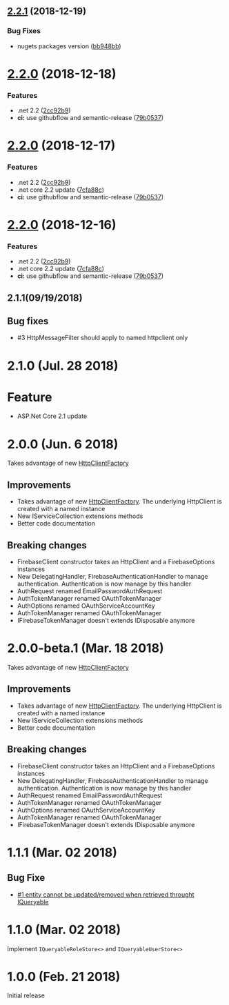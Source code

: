 ## [2.2.1](https://github.com/aguacongas/Identity.Firebase/compare/2.2.0...2.2.1) (2018-12-19)


### Bug Fixes

* nugets packages version ([bb948bb](https://github.com/aguacongas/Identity.Firebase/commit/bb948bb))

# [2.2.0](https://github.com/aguacongas/Identity.Firebase/compare/2.1.1...2.2.0) (2018-12-18)


### Features

* .net 2.2 ([2cc92b9](https://github.com/aguacongas/Identity.Firebase/commit/2cc92b9))
* **ci:** use githubflow and semantic-release ([79b0537](https://github.com/aguacongas/Identity.Firebase/commit/79b0537))

# [2.2.0](https://github.com/aguacongas/Identity.Firebase/compare/2.1.1...2.2.0) (2018-12-17)


### Features

* .net 2.2 ([2cc92b9](https://github.com/aguacongas/Identity.Firebase/commit/2cc92b9))
* .net core 2.2 update ([7cfa88c](https://github.com/aguacongas/Identity.Firebase/commit/7cfa88c))
* **ci:** use githubflow and semantic-release ([79b0537](https://github.com/aguacongas/Identity.Firebase/commit/79b0537))

# [2.2.0](https://github.com/aguacongas/Identity.Firebase/compare/2.1.1...2.2.0) (2018-12-16)


### Features

* .net 2.2 ([2cc92b9](https://github.com/aguacongas/Identity.Firebase/commit/2cc92b9))
* .net core 2.2 update ([7cfa88c](https://github.com/aguacongas/Identity.Firebase/commit/7cfa88c))
* **ci:** use githubflow and semantic-release ([79b0537](https://github.com/aguacongas/Identity.Firebase/commit/79b0537))

## 2.1.1(09/19/2018)

## Bug fixes

* #3 HttpMessageFilter should apply to named httpclient only

# 2.1.0 (Jul. 28 2018)

# Feature

* ASP.Net Core 2.1 update

# 2.0.0 (Jun. 6 2018)

Takes advantage of new [HttpClientFactory](https://github.com/aspnet/HttpClientFactory)

## Improvements

* Takes advantage of new [HttpClientFactory](https://github.com/aspnet/HttpClientFactory). The underlying HttpClient is created with a named instance
* New IServiceCollection extensions methods
* Better code documentation

## Breaking changes

* FirebaseClient constructor takes an HttpClient and a FirebaseOptions instances
* New DelegatingHandler, FirebaseAuthenticationHandler to manage authentication. Authentication is now manage by this handler
* AuthRequest renamed EmailPasswordAuthRequest
* AuthTokenManager renamed OAuthTokenManager
* AuthOptions renamed OAuthServiceAccountKey
* AuthTokenManager renamed OAuthTokenManager
* IFirebaseTokenManager doesn't extends IDisposable anymore

# 2.0.0-beta.1 (Mar. 18 2018)

Takes advantage of new [HttpClientFactory](https://github.com/aspnet/HttpClientFactory)

## Improvements

* Takes advantage of new [HttpClientFactory](https://github.com/aspnet/HttpClientFactory). The underlying HttpClient is created with a named instance
* New IServiceCollection extensions methods
* Better code documentation

## Breaking changes

* FirebaseClient constructor takes an HttpClient and a FirebaseOptions instances
* New DelegatingHandler, FirebaseAuthenticationHandler to manage authentication. Authentication is now manage by this handler
* AuthRequest renamed EmailPasswordAuthRequest
* AuthTokenManager renamed OAuthTokenManager
* AuthOptions renamed OAuthServiceAccountKey
* AuthTokenManager renamed OAuthTokenManager
* IFirebaseTokenManager doesn't extends IDisposable anymore

# 1.1.1 (Mar. 02 2018)

## Bug Fixe  

* [#1 entity cannot be updated/removed when retrieved throught IQueryable](https://github.com/aguacongas/Identity.Firebase/issues/1)

# 1.1.0 (Mar. 02 2018)

Implement `IQueryableRoleStore<>` and `IQueryableUserStore<>`  

# 1.0.0 (Feb. 21 2018)

Initial release
